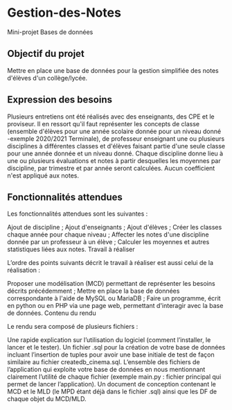 # Gestion-des-Notes
Mini-projet Bases de données

## Objectif du projet

Mettre en place une base de données pour la gestion simplifiée des notes d'élèves d'un collège/lycée.

## Expression des besoins

Plusieurs entretiens ont été réalisés avec des enseignants, des CPE et le proviseur. Il en ressort qu'il faut représenter les concepts de classe (ensemble d'élèves pour une année scolaire donnée pour un niveau donné -exemple 2020/2021 Terminale), de professeur enseignant une ou plusieurs disciplines à différentes classes et d'élèves faisant partie d'une seule classe pour une année donnée et un niveau donné. Chaque discipline donne lieu à une ou plusieurs évaluations et notes à partir desquelles les moyennes par discipline, par trimestre et par année seront calculées. Aucun coefficient n'est appliqué aux notes.

## Fonctionnalités attendues

Les fonctionnalités attendues sont les suivantes :

Ajout de discipline ;
Ajout d'enseignants ;
Ajout d'élèves ;
Créer les classes chaque année pour chaque niveau ;
Affecter les notes d'une discipline donnée par un professeur à un élève ;
Calculer les moyennes et autres statistiques liées aux notes.
Travail à réaliser

L’ordre des points suivants décrit le travail à réaliser est aussi celui de la réalisation :

Proposer une modélisation (MCD) permettant de représenter les besoins décrits précédemment ;
Mettre en place la base de données correspondante à l'aide de MySQL ou MariaDB ;
Faire un programme, écrit en python ou en PHP via une page web, permettant d'interagir avec la base de données.
Contenu du rendu

Le rendu sera composé de plusieurs fichiers :

Une rapide explication sur l’utilisation du logiciel (comment l’installer, le lancer et le tester).
Un fichier .sql pour la création de votre base de données incluant l’insertion de tuples pour avoir une base initiale de test de façon similaire au fichier createdb_cinema.sql.
L’ensemble des fichiers de l’application qui exploite votre base de données en nous mentionnant clairement l’utilité de chaque fichier (exemple main.py : fichier principal qui permet de lancer l’application).
Un document de conception contenant le MCD et le MLD (le MPD étant déjà dans le fichier .sql) ainsi que les DF de chaque objet du MCD/MLD.
